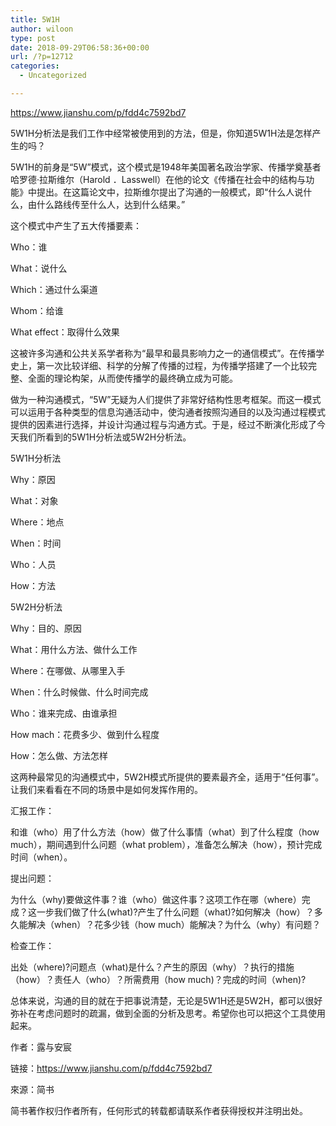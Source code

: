 ```yaml
---
title: 5W1H
author: wiloon
type: post
date: 2018-09-29T06:58:36+00:00
url: /?p=12712
categories:
  - Uncategorized

---
```

https://www.jianshu.com/p/fdd4c7592bd7

5W1H分析法是我们工作中经常被使用到的方法，但是，你知道5W1H法是怎样产生的吗？

5W1H的前身是“5W”模式，这个模式是1948年美国著名政治学家、传播学奠基者哈罗德·拉斯维尔（Harold ．Lasswell）在他的论文《传播在社会中的结构与功能》中提出。在这篇论文中，拉斯维尔提出了沟通的一般模式，即“什么人说什么，由什么路线传至什么人，达到什么结果。”

这个模式中产生了五大传播要素：

Who：谁

What：说什么

Which：通过什么渠道

Whom：给谁

What effect：取得什么效果

这被许多沟通和公共关系学者称为“最早和最具影响力之一的通信模式”。在传播学史上，第一次比较详细、科学的分解了传播的过程，为传播学搭建了一个比较完整、全面的理论构架，从而使传播学的最终确立成为可能。

做为一种沟通模式，“5W”无疑为人们提供了非常好结构性思考框架。而这一模式可以运用于各种类型的信息沟通活动中，使沟通者按照沟通目的以及沟通过程模式提供的因素进行选择，并设计沟通过程与沟通方式。于是，经过不断演化形成了今天我们所看到的5W1H分析法或5W2H分析法。

5W1H分析法

Why：原因

What：对象

Where：地点

When：时间

Who：人员

How：方法

5W2H分析法

Why：目的、原因

What：用什么方法、做什么工作

Where：在哪做、从哪里入手

When：什么时候做、什么时间完成

Who：谁来完成、由谁承担

How mach：花费多少、做到什么程度

How：怎么做、方法怎样

这两种最常见的沟通模式中，5W2H模式所提供的要素最齐全，适用于“任何事”。让我们来看看在不同的场景中是如何发挥作用的。

汇报工作：

和谁（who）用了什么方法（how）做了什么事情（what）到了什么程度（how much），期间遇到什么问题（what problem），准备怎么解决（how），预计完成时间（when）。

提出问题：

为什么（why)要做这件事？谁（who）做这件事？这项工作在哪（where）完成？这一步我们做了什么(what)?产生了什么问题（what)?如何解决（how）？多久能解决（when）？花多少钱（how much）能解决？为什么（why）有问题？

检查工作：

出处（where)?问题点（what)是什么？产生的原因（why）？执行的措施（how）？责任人（who）？所需费用（how much)？完成的时间（when)?

总体来说，沟通的目的就在于把事说清楚，无论是5W1H还是5W2H，都可以很好弥补在考虑问题时的疏漏，做到全面的分析及思考。希望你也可以把这个工具使用起来。

<END>

作者：露与安宸
  
链接：https://www.jianshu.com/p/fdd4c7592bd7
  
來源：简书
  
简书著作权归作者所有，任何形式的转载都请联系作者获得授权并注明出处。